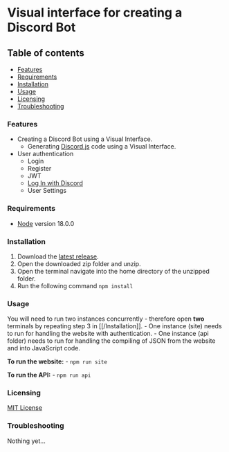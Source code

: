 # Visual interface for creating a Discord Bot
## Table of contents
* [Features](#Features)
* [Requirements](#Requirements)
* [Installation](#Installation)
* [Usage](#Usage)
* [Licensing](#Licensing)
* [Troubleshooting](#Troubleshooting)

### Features
- Creating a Discord Bot using a Visual Interface.
	- Generating [Discord.js](https://discord.js.org) code using a Visual Interface.
- User authentication
	- Login
	- Register
	- JWT
	- [Log In with Discord](https://discord.com/developers/docs/intro)
	- User Settings

### Requirements
- [Node](https://nodejs.org/en/) version 18.0.0

### Installation
1. Download the [latest release](https://github.com/jonasbove/modular.gg/releases).
2. Open the downloaded zip folder and unzip.
3. Open the terminal navigate into the home directory of the unzipped folder.
4. Run the following command `npm install`

### Usage
You will need to run two instances concurrently - therefore open **two** terminals by repeating step 3 in [[/Installation]]. 
	- One instance (site) needs to run for handling the website with authentication.
	- One instance (api folder) needs to run for handling the compiling of JSON from the website and into JavaScript code.

**To run the website:**
	- `npm run site`

**To run the API:**
	- `npm run api`

### Licensing
[MIT License](https://github.com/jonasbove/modular.gg/blob/main/LICENSE)

### Troubleshooting
Nothing yet…
